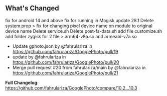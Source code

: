 ## What's Changed
fix for android 14 and above
fix for running in Magisk update 28.1
Delete system.prop > fix for changing pixel device name on module to original device name
Delete service.sh
Delete post-fs-data.sh
add file customize.sh
add folder zygisk for 2 file > arm64-v8a.so and armeabi-v7a.so
* Update gphoto.json by @fahrulariza in https://github.com/fahrulariza/GooglePhoto/pull/19
* update by @fahrulariza in https://github.com/fahrulariza/GooglePhoto/pull/20
* Merge pull request #20 from fahrulariza/main by @fahrulariza in https://github.com/fahrulariza/GooglePhoto/pull/21

**Full Changelog**: https://github.com/fahrulariza/GooglePhoto/compare/10.2...10.3
